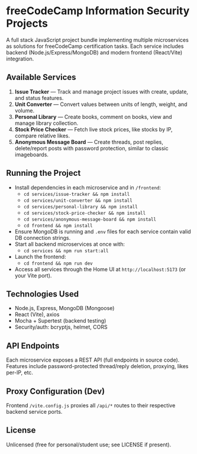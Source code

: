 # freeCodeCamp Information Security Projects

A full stack JavaScript project bundle implementing multiple microservices as solutions for freeCodeCamp certification tasks. Each service includes backend (Node.js/Express/MongoDB) and modern frontend (React/Vite) integration.

## Available Services

1. **Issue Tracker** — Track and manage project issues with create, update, and status features.
2. **Unit Converter** — Convert values between units of length, weight, and volume.
3. **Personal Library** — Create books, comment on books, view and manage library collection.
4. **Stock Price Checker** — Fetch live stock prices, like stocks by IP, compare relative likes.
5. **Anonymous Message Board** — Create threads, post replies, delete/report posts with password protection, similar to classic imageboards.

## Running the Project

- Install dependencies in each microservice and in `/frontend`:
  - `cd services/issue-tracker && npm install`
  - `cd services/unit-converter && npm install`
  - `cd services/personal-library && npm install`
  - `cd services/stock-price-checker && npm install`
  - `cd services/anonymous-message-board && npm install`
  - `cd frontend && npm install`
- Ensure MongoDB is running and `.env` files for each service contain valid DB connection strings.
- Start all backend microservices at once with:
  - `cd services && npm run start:all`
- Launch the frontend:
  - `cd frontend && npm run dev`
- Access all services through the Home UI at `http://localhost:5173` (or your Vite port).

## Technologies Used

- Node.js, Express, MongoDB (Mongoose)
- React (Vite), axios
- Mocha + Supertest (backend testing)
- Security/auth: bcryptjs, helmet, CORS

## API Endpoints
Each microservice exposes a REST API (full endpoints in source code). Features include password-protected thread/reply deletion, proxying, likes per-IP, etc.

## Proxy Configuration (Dev)
Frontend `/vite.config.js` proxies all `/api/*` routes to their respective backend service ports.

## License
Unlicensed (free for personal/student use; see LICENSE if present).
